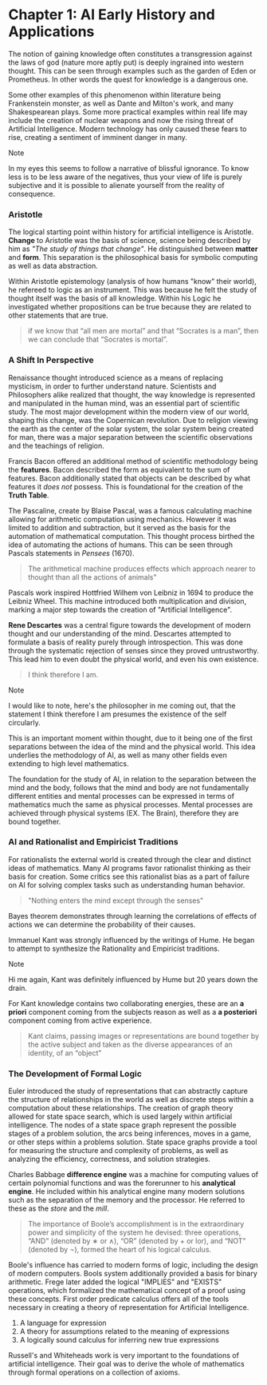 # Chapter 1: AI Early History and Applications

The notion of gaining knowledge often constitutes a transgression against the laws of god (nature more aptly put) is deeply ingrained into western thought. This can be seen through examples such as the garden of Eden or Prometheus. In other words the quest for knowledge is a dangerous one. 

Some other examples of this phenomenon within literature being Frankenstein monster, as well as Dante and Milton's work, and many Shakespearean plays. Some more practical examples within real life may include the creation of nuclear weapons and now the rising threat of Artificial Intelligence. Modern technology has only caused these fears to rise, creating a sentiment of imminent danger in many.

>[!NOTE]
>In my eyes this seems to follow a narrative of blissful ignorance. To know less is to be less aware of the negatives, thus your view of life is purely subjective and it is possible to alienate yourself from the reality of consequence. 

### Aristotle 
The logical starting point within history for artificial intelligence is Aristotle. **Change** to Aristotle was the basis of science, science being described by him as *"The study of things that change"*.  He distinguished between **matter** and **form**. This separation is the philosophical basis for symbolic computing as well as data abstraction. 

Within Aristotle epistemology (analysis of how humans "know" their world), he refereed to logic as an instrument. This was because he felt the study of thought itself was the basis of all knowledge. Within his Logic he investigated whether propositions can be true because they are related to other statements that are true. 

<blockquote>if we know that “all men are mortal” and that “Socrates
is a man”, then we can conclude that “Socrates is mortal”. </blockquote>

### A Shift In Perspective
Renaissance thought introduced science as a means of replacing mysticism, in order to further understand nature. Scientists and Philosophers alike realized that thought, the way knowledge is represented and manipulated in the human mind, was an essential part of scientific study. The most major development within the modern view of our world, shaping this change, was the Copernican revolution. Due to religion viewing the earth as the center of the solar system, the solar system being created for man, there was a major separation between the scientific observations and the teachings of religion. 

Francis Bacon offered an additional method of scientific methodology being the **features**. Bacon described the form as equivalent to the sum of features. Bacon additionally stated that objects can be described by what features it *does not* possess. This is foundational for the creation of the **Truth Table**.

The Pascaline, create by Blaise Pascal, was a famous calculating machine allowing for arithmetic computation using mechanics. However it was limited to addition and subtraction, but it served as the basis for the automation of mathematical computation. This thought process birthed the idea of automating the actions of humans. This can be seen through Pascals statements in *Pensees* (1670).

<blockquote>The arithmetical machine produces effects which approach
nearer to thought than all the actions of animals"</blockquote> 

Pascals work inspired Hottfried Wilhem von Leibniz in 1694 to produce the Leibniz Wheel. This machine introduced both multiplication and division, marking a major step towards the creation of "Artificial Intelligence". 

**Rene Descartes** was a central figure towards the development of modern thought and our understanding of the mind. Descartes attempted to formulate a basis of reality purely through introspection. This was done  through the systematic rejection of senses since they proved untrustworthy. This lead him to even doubt the physical world, and even his own existence. 

<blockquote>I think therefore I am.</blockquote> 

>[!NOTE]
>I would like to note, here's the philosopher in me coming out, that the statement I think therefore I am presumes the existence of the self circularly. 

This is an important moment within thought, due to it being one of the first separations between the idea of the mind and the physical world. This idea underlies the methodology of AI, as well as many other fields even extending to high level mathematics. 

The foundation for the study of AI, in relation to the separation between the mind and the body, follows that the mind and body are not fundamentally different entities and mental processes can be expressed in terms of mathematics much the same as physical processes. Mental processes are achieved through physical systems (EX. The Brain), therefore they are bound together. 

### AI and Rationalist and Empiricist Traditions

For rationalists the external world is created through the clear and distinct ideas of mathematics. Many AI programs favor rationalist thinking as their basis for creation. Some critics see this rationalist bias as a part of failure on AI for solving complex tasks such as understanding human behavior. 

<blockquote>"Nothing enters the mind except through the senses"</blockquote>
Bayes theorem demonstrates through learning the correlations of effects of actions we can determine the probability of their causes. 

Immanuel Kant was strongly influenced by the writings of Hume. He began to attempt to synthesize the Rationality and Empiricist traditions. 

> [!NOTE]
> Hi me again, Kant was definitely influenced by Hume but 20 years down the drain. 

For Kant knowledge contains two collaborating energies, these are an **a priori** component coming from the subjects reason as well as a **a posteriori** component coming from active experience. 

<blockquote>Kant claims, passing images or representations are bound together by the active subject and taken as the diverse appearances of an identity, of an “object”</blockquote> 

### The Development of Formal Logic
Euler introduced the study of representations that can abstractly capture the structure of relationships in the world as well as discrete steps within a computation about these relationships. The creation of graph theory allowed for state space search, which is used largely within artificial intelligence. The nodes of a state space graph represent the possible stages of a problem solution, the arcs being inferences, moves in a game, or other steps within a problems solution. State space graphs provide a tool for measuring the structure and complexity of problems, as well as analyzing the efficiency, correctness, and solution strategies.

Charles Babbage **difference engine** was a machine for computing values of certain polynomial functions and was the forerunner to his **analytical engine**. He included within his analytical engine many modern solutions such as the separation of the memory and the processor. He referred to these as the *store* and the *mill*.

<blockquote>
The importance of Boole’s accomplishment is in the extraordinary power and simplicity of
the system he devised: three operations, “AND” (denoted by ∗ or ∧), “OR” (denoted by + or lor), and “NOT” (denoted by ¬), formed the heart of his logical calculus.</blockquote>

Boole's influence has carried to modern forms of logic, including the design of modern computers. Bools system additionally provided a basis for binary arithmetic. Frege later added the logical "IMPLIES" and "EXISTS" operations, which formalized the mathematical concept of a proof using these concepts. First order predicate calculus offers all of the tools necessary in creating a theory of representation for Artificial Intelligence. 

1. A language for expression
2. A theory for assumptions related to the meaning of expressions
3. A logically sound calculus for inferring new true expressions

Russell's and Whiteheads work is very important to the foundations of artificial intelligence. Their goal was to derive the whole of mathematics through formal operations on a collection of axioms.




